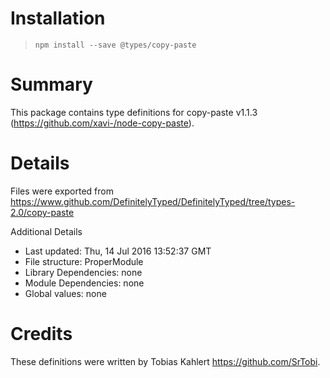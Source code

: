 # Installation
> `npm install --save @types/copy-paste`

# Summary
This package contains type definitions for copy-paste v1.1.3 (https://github.com/xavi-/node-copy-paste).

# Details
Files were exported from https://www.github.com/DefinitelyTyped/DefinitelyTyped/tree/types-2.0/copy-paste

Additional Details
 * Last updated: Thu, 14 Jul 2016 13:52:37 GMT
 * File structure: ProperModule
 * Library Dependencies: none
 * Module Dependencies: none
 * Global values: none

# Credits
These definitions were written by Tobias Kahlert <https://github.com/SrTobi>.
